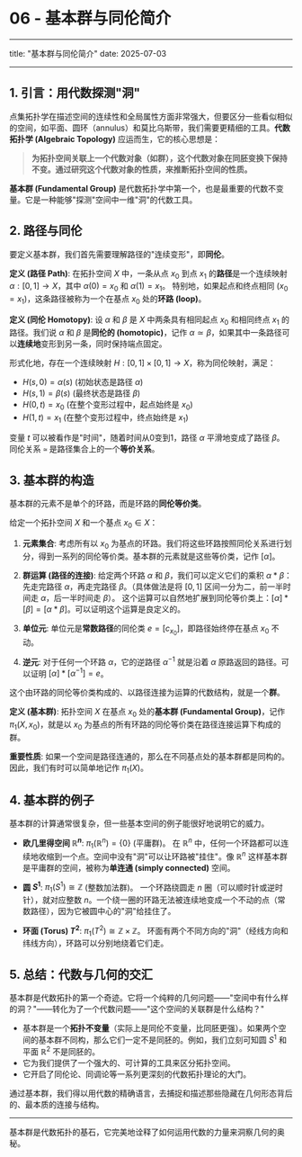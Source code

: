 # 06 - 基本群与同伦简介

---

title: "基本群与同伦简介"
date: 2025-07-03

---

## 1. 引言：用代数探测"洞"

点集拓扑学在描述空间的连续性和全局属性方面非常强大，但要区分一些看似相似的空间，如平面、圆环（annulus）和莫比乌斯带，我们需要更精细的工具。**代数拓扑学 (Algebraic Topology)** 应运而生，它的核心思想是：

> **为拓扑空间关联上一个代数对象（如群），这个代数对象在同胚变换下保持不变。通过研究这个代数对象的性质，来推断拓扑空间的性质。**

**基本群 (Fundamental Group)** 是代数拓扑学中第一个，也是最重要的代数不变量。它是一种能够"探测"空间中一维"洞"的代数工具。

## 2. 路径与同伦

要定义基本群，我们首先需要理解路径的"连续变形"，即**同伦**。

**定义 (路径 Path)**:
在拓扑空间 $X$ 中，一条从点 $x_0$ 到点 $x_1$ 的**路径**是一个连续映射 $\alpha: [0, 1] \to X$，其中 $\alpha(0) = x_0$ 和 $\alpha(1) = x_1$。
特别地，如果起点和终点相同 ($x_0 = x_1$)，这条路径被称为一个在基点 $x_0$ 处的**环路 (loop)**。

**定义 (同伦 Homotopy)**:
设 $\alpha$ 和 $\beta$ 是 $X$ 中两条具有相同起点 $x_0$ 和相同终点 $x_1$ 的路径。我们说 $\alpha$ 和 $\beta$ 是**同伦的 (homotopic)**，记作 $\alpha \simeq \beta$，如果其中一条路径可以**连续地**变形到另一条，同时保持端点固定。

形式化地，存在一个连续映射 $H: [0, 1] \times [0, 1] \to X$，称为同伦映射，满足：

- $H(s, 0) = \alpha(s)$  (初始状态是路径 $\alpha$)
- $H(s, 1) = \beta(s)$  (最终状态是路径 $\beta$)
- $H(0, t) = x_0$     (在整个变形过程中，起点始终是 $x_0$)
- $H(1, t) = x_1$     (在整个变形过程中，终点始终是 $x_1$)

变量 $t$ 可以被看作是"时间"，随着时间从0变到1，路径 $\alpha$ 平滑地变成了路径 $\beta$。
同伦关系 `≃` 是路径集合上的一个**等价关系**。

## 3. 基本群的构造

基本群的元素不是单个的环路，而是环路的**同伦等价类**。

给定一个拓扑空间 $X$ 和一个基点 $x_0 \in X$：

1. **元素集合**: 考虑所有以 $x_0$ 为基点的环路。我们将这些环路按照同伦关系进行划分，得到一系列的同伦等价类。基本群的元素就是这些等价类，记作 $[\alpha]$。

2. **群运算 (路径的连接)**:
    给定两个环路 $\alpha$ 和 $\beta$，我们可以定义它们的乘积 $\alpha * \beta$：先走完路径 $\alpha$，再走完路径 $\beta$。（具体做法是将 $[0,1]$ 区间一分为二，前一半时间走 $\alpha$，后一半时间走 $\beta$）。
    这个运算可以自然地扩展到同伦等价类上：$[\alpha] * [\beta] = [\alpha * \beta]$。可以证明这个运算是良定义的。

3. **单位元**: 单位元是**常数路径**的同伦类 $e = [c_{x_0}]$，即路径始终停在基点 $x_0$ 不动。

4. **逆元**: 对于任何一个环路 $\alpha$，它的逆路径 $\alpha^{-1}$ 就是沿着 $\alpha$ 原路返回的路径。可以证明 $[\alpha] * [\alpha^{-1}] = e$。

这个由环路的同伦等价类构成的、以路径连接为运算的代数结构，就是一个**群**。

**定义 (基本群)**:
拓扑空间 $X$ 在基点 $x_0$ 处的**基本群 (Fundamental Group)**，记作 $\pi_1(X, x_0)$，就是以 $x_0$ 为基点的所有环路的同伦等价类在路径连接运算下构成的群。

**重要性质**: 如果一个空间是路径连通的，那么在不同基点处的基本群都是同构的。因此，我们有时可以简单地记作 $\pi_1(X)$。

## 4. 基本群的例子

基本群的计算通常很复杂，但一些基本空间的例子能很好地说明它的威力。

- **欧几里得空间 $\mathbb{R}^n$**:
    $\pi_1(\mathbb{R}^n) = \{0\}$ (平庸群)。
    在 $\mathbb{R}^n$ 中，任何一个环路都可以连续地收缩到一个点。空间中没有"洞"可以让环路被"挂住"。像 $\mathbb{R}^n$ 这样基本群是平庸群的空间，被称为**单连通 (simply connected)** 空间。

- **圆 $S^1$**:
    $\pi_1(S^1) \cong \mathbb{Z}$ (整数加法群)。
    一个环路绕圆走 $n$ 圈（可以顺时针或逆时针），就对应整数 $n$。一个绕一圈的环路无法被连续地变成一个不动的点（常数路径），因为它被圆中心的"洞"给挂住了。

- **环面 (Torus) $T^2$**:
    $\pi_1(T^2) \cong \mathbb{Z} \times \mathbb{Z}$。
    环面有两个不同方向的"洞"（经线方向和纬线方向），环路可以分别地绕着它们走。

## 5. 总结：代数与几何的交汇

基本群是代数拓扑的第一个奇迹。它将一个纯粹的几何问题——"空间中有什么样的洞？"——转化为了一个代数问题——"这个空间的关联群是什么结构？"

- 基本群是一个**拓扑不变量**（实际上是同伦不变量，比同胚更强）。如果两个空间的基本群不同构，那么它们一定不是同胚的。例如，我们立刻可知圆 $S^1$ 和平面 $\mathbb{R}^2$ 不是同胚的。
- 它为我们提供了一个强大的、可计算的工具来区分拓扑空间。
- 它开启了同伦论、同调论等一系列更深刻的代数拓扑理论的大门。

通过基本群，我们得以用代数的精确语言，去捕捉和描述那些隐藏在几何形态背后的、最本质的连接与结构。

---
基本群是代数拓扑的基石，它完美地诠释了如何运用代数的力量来洞察几何的奥秘。
